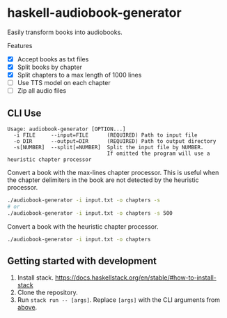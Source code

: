 # haskell-audiobook-generator

Easily transform books into audiobooks.

Features
- [x] Accept books as txt files
- [x] Split books by chapter
- [x] Split chapters to a max length of 1000 lines
- [ ] Use TTS model on each chapter
- [ ] Zip all audio files

## CLI Use

```
Usage: audiobook-generator [OPTION...]
  -i FILE     --input=FILE      (REQUIRED) Path to input file
  -o DIR      --output=DIR      (REQUIRED) Path to output directory
  -s[NUMBER]  --split[=NUMBER]  Split the input file by NUMBER.
                                If omitted the program will use a heuristic chapter processor
```

Convert a book with the max-lines chapter processor. This is useful when the chapter delimiters in the book are not detected by the heuristic processor.

```bash
./audiobook-generator -i input.txt -o chapters -s
# or
./audiobook-generator -i input.txt -o chapters -s 500
```

Convert a book with the heuristic chapter processor.

```bash
./audiobook-generator -i input.txt -o chapters
```

## Getting started with development

1. Install stack. https://docs.haskellstack.org/en/stable/#how-to-install-stack
2. Clone the repository.
3. Run `stack run -- [args]`. Replace `[args]` with the CLI arguments from [above](#cli-use).

